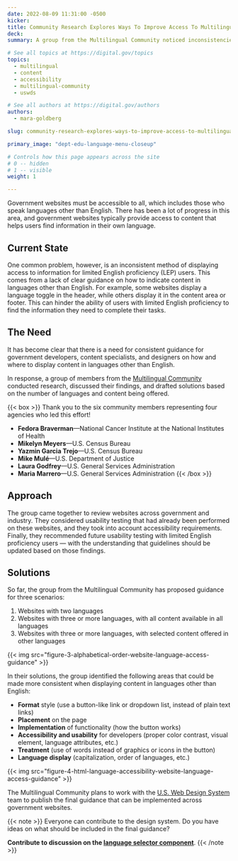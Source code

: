 ```yaml
---
date: 2022-08-09 11:31:00 -0500
kicker: 
title: Community Research Explores Ways To Improve Access To Multilingual Content
deck: 
summary: A group from the Multilingual Community noticed inconsistencies in access to languages other than English across government websites, and have started working on a solution.

# See all topics at https://digital.gov/topics
topics:
  - multilingual
  - content
  - accessibility
  - multilingual-community
  - uswds

# See all authors at https://digital.gov/authors
authors:
  - mara-goldberg

slug: community-research-explores-ways-to-improve-access-to-multilingual-content

primary_image: "dept-edu-language-menu-closeup"

# Controls how this page appears across the site
# 0 -- hidden
# 1 -- visible
weight: 1

---
```


Government websites must be accessible to all, which includes those who speak languages other than English. There has been a lot of progress in this area, and government websites typically provide access to content that helps users find information in their own language.

## Current State

One common problem, however, is an inconsistent method of displaying access to information for limited English proficiency (LEP) users. This comes from a lack of clear guidance on how to indicate content in languages other than English. For example, some websites display a language toggle in the header, while others display it in the content area or footer. This can hinder the ability of users with limited English proficiency to find the information they need to complete their tasks.

## The Need

It has become clear that there is a need for consistent guidance for government developers, content specialists, and designers on how and where to display content in languages other than English.

In response, a group of members from the [Multilingual Community](https://digital.gov/communities/multilingual/) conducted research, discussed their findings, and drafted solutions based on the number of languages and content being offered.

{{< box >}}
Thank you to the six community members representing four agencies who led this effort!

* **Fedora Braverman**&mdash;National Cancer Institute at the National Institutes of Health
* **Mikelyn Meyers**&mdash;U.S. Census Bureau
* **Yazmin Garcia Trejo**&mdash;U.S. Census Bureau
* **Mike Mulé**&mdash;U.S. Department of Justice
* **Laura Godfrey**&mdash;U.S. General Services Administration
* **Maria Marrero**&mdash;U.S. General Services Administration
{{< /box >}}

## Approach

The group came together to review websites across government and industry. They considered usability testing that had already been performed on these websites, and they took into account accessibility requirements. Finally, they recommended future usability testing with limited English proficiency users — with the understanding that guidelines should be updated based on those findings.

## Solutions

So far, the group from the Multilingual Community has proposed guidance for three scenarios:

1. Websites with two languages
2. Websites with three or more languages, with all content available in all languages
3. Websites with three or more languages, with selected content offered in other languages

{{< img src="figure-3-alphabetical-order-website-language-access-guidance" >}}

In their solutions, the group identified the following areas that could be made more consistent when displaying content in languages other than English:

* **Format** style (use a button-like link or dropdown list, instead of plain text links)
* **Placement** on the page
* **Implementation** of functionality (how the button works)
* **Accessibility and usability** for developers (proper color contrast, visual element, language attributes, etc.)
* **Treatment** (use of words instead of graphics or icons in the button)
* **Language display** (capitalization, order of languages, etc.)

{{< img src="figure-4-html-language-accessibility-website-language-access-guidance" >}}

The Multilingual Community plans to work with the [U.S. Web Design System](https://designsystem.digital.gov/) team to publish the final guidance that can be implemented across government websites.

{{< note >}}
Everyone can contribute to the design system. Do you have ideas on what should be included in the final guidance?

**Contribute to discussion on the [language selector component](https://github.com/uswds/uswds/issues/3938)**.
{{< /note >}}
